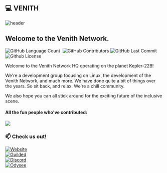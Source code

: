 ## 💻 VENITH</br>
![header](https://capsule-render.vercel.app/api?type=waving&color=auto&height=200&section=header&text=wiilink24.com&fontSize=90&animation=fadeIn)
## Welcome to the Venith Network.
<img alt="GitHub Language Count" src="https://img.shields.io/github/languages/count/VENITHNET/VENITH.NET" /> <img alt="" src="https://img.shields.io/github/repo-size/VENITHNET/VENITH.NET" /> <img alt="GitHub Contributors" src="https://img.shields.io/github/contributors/VENITHNET/VENITH.NET" /> <img alt="GitHub Last Commit" src="https://img.shields.io/github/last-commit/VENITHNET/VENITH.NET" /> <img alt="Github License" src="https://img.shields.io/github/license/VENITHNET/VENITH.NET" />

Welcome to the Venith Network HQ operating on the planet Kepler-22B!

We're a development group focusing on Linux, the development of the Venith Network, and much more. We have done quite a bit of things over the years. So sit back, and relax. We're a chill community.

We also hope you can all stick around for the exciting future of the inclusive scene.

#### All the fun people who've contributed:
<a href = "https://github.com/VENITHNET/VENITH.NET/graphs/contributors">
  <img src = "https://contrib.rocks/image?repo=VENITHNET/VENITH.NET"/>
</a>

### 📫 Check us out!
[![Website](https://tinyurl.com/4uktfywu)](https://venith.net)<br>
[![Guilded](https://tinyurl.com/pmretkub)](https://guilded.gg/TDK)<br>
[![Discord](https://tinyurl.com/3b9s4sz7)](https://discord.gg/VhfM3UncBB)<br>
[![Odysee](https://img.shields.io/badge/MattTheTekie-EF1970?style=flat&logo=Odysee&logoColor=white)](https://odysee.com/@mattdoestech726:5)<br>
